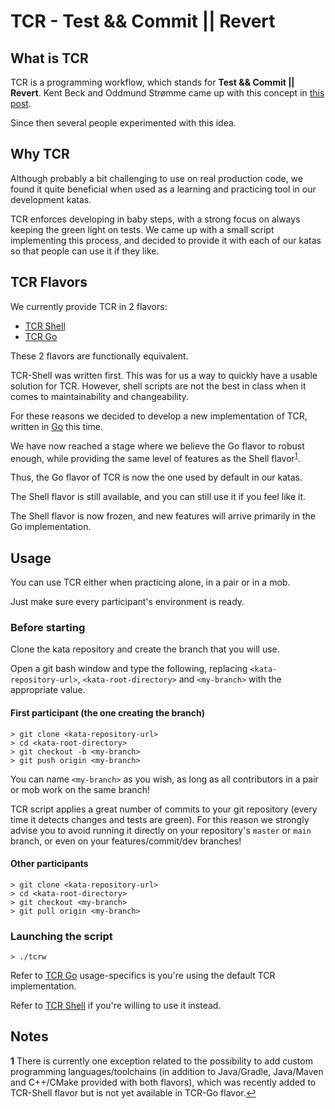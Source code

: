 # TCR - Test && Commit || Revert

## What is TCR

TCR is a programming workflow, which stands for **Test && Commit || Revert**.
Kent Beck and Oddmund Strømme came up with this concept in [this post](https://medium.com/@kentbeck_7670/test-commit-revert-870bbd756864).

Since then several people experimented with this idea.

## Why TCR

Although probably a bit challenging to use on real production code, we found it quite beneficial when
used as a learning and practicing tool in our development katas.

TCR enforces developing in baby steps, with a strong focus on always keeping the green light on tests.
We came up with a small script implementing this process, and decided to provide it with each
of our katas so that people can use it if they like.

## TCR Flavors

We currently provide TCR in 2 flavors:

- [TCR Shell](./tcr_shell/tcr_shell.md)
- [TCR Go](./tcr_go/tcr_go.md)

These 2 flavors are functionally equivalent.

TCR-Shell was written first.
This was for us a way to quickly have a usable solution for TCR.
However, shell scripts are not the best in class when it comes to
maintainability and changeability.

For these reasons we decided to develop a new implementation of TCR,
written in [Go](https://golang.org/) this time.

We have now reached a stage where we believe the Go flavor to robust enough,
while providing the same level of features as the Shell flavor<sup id="a1">[1](#f1)</sup>.

Thus, the Go flavor of TCR is now the one used by default in our katas.

The Shell flavor is still available, and you can still use it if you feel like it.

The Shell flavor is now frozen, and new features will arrive primarily in the Go implementation.

## Usage

You can use TCR either when practicing alone, in a pair or in a mob.

Just make sure every participant's environment is ready.

### Before starting

Clone the kata repository and create the branch that you will use.

Open a git bash window and type the following,
replacing `<kata-repository-url>`, `<kata-root-directory>` and `<my-branch>`
with the appropriate value.

#### First participant (the one creating the branch)

```shell
> git clone <kata-repository-url>
> cd <kata-root-directory> 
> git checkout -b <my-branch>
> git push origin <my-branch>
```

You can name `<my-branch>` as you wish, as long as all contributors in a pair or mob work on the same branch!

TCR script applies a great number of commits to your git repository (every time it detects changes and tests are green).
For this reason we strongly advise you to avoid running it directly on your repository's `master` or `main` branch,
or even on your features/commit/dev branches!

#### Other participants

```shell
> git clone <kata-repository-url>
> cd <kata-root-directory> 
> git checkout <my-branch>
> git pull origin <my-branch>
```

### Launching the script

```shell
> ./tcrw
```

Refer to [TCR Go](./tcr_go/tcr_go.md) usage-specifics is you're using the default TCR implementation.

Refer to [TCR Shell](./tcr_shell/tcr_shell.md) if you're willing to use it instead.

## Notes

<b id="f1">1</b> There is currently one exception related to the possibility to add custom programming
languages/toolchains (in addition to Java/Gradle, Java/Maven and C++/CMake provided with both flavors),
which was recently added to TCR-Shell flavor but is not yet available in TCR-Go flavor.[↩](#a1)

